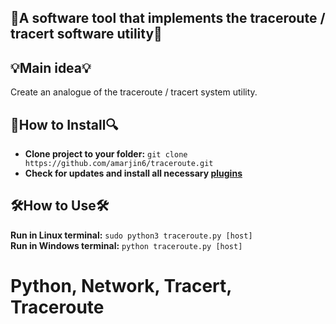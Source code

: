 ## 👾A software tool that implements the traceroute / tracert software utility🔖

## 💡Main idea💡
Сreate an analogue of the traceroute / tracert system utility.

## 🔎How to Install🔍
* **Clone project to your folder:** `git clone https://github.com/amarjin6/traceroute.git`
* **Check for updates and install all necessary [plugins](https://github.com/amarjin6/traceroute/tree/master/requirements)**

## 🛠How to Use🛠
**Run in Linux terminal:** `sudo python3 traceroute.py [host]` <br/>
**Run in Windows terminal:** `python traceroute.py [host]`

# Python, Network, Tracert, Traceroute
